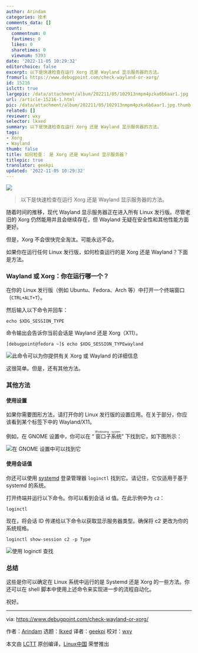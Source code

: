 ```yaml
---
author: Arindam
categories: 技术
comments_data: []
count:
  commentnum: 0
  favtimes: 0
  likes: 0
  sharetimes: 0
  viewnum: 5393
date: '2022-11-05 10:29:32'
editorchoice: false
excerpt: 以下是快速检查在运行 Xorg 还是 Wayland 显示服务器的方法。
fromurl: https://www.debugpoint.com/check-wayland-or-xorg/
id: 15216
islctt: true
largepic: /data/attachment/album/202211/05/102913nmpm4pzka6b6aar1.jpg
url: /article-15216-1.html
pic: /data/attachment/album/202211/05/102913nmpm4pzka6b6aar1.jpg.thumb.jpg
related: []
reviewer: wxy
selector: lkxed
summary: 以下是快速检查在运行 Xorg 还是 Wayland 显示服务器的方法。
tags:
- Xorg
- Wayland
thumb: false
title: 如何检查： 是 Xorg 还是 Wayland 显示服务器？
titlepic: true
translator: geekpi
updated: '2022-11-05 10:29:32'
---
```


![](/data/attachment/album/202211/05/102913nmpm4pzka6b6aar1.jpg)



> 
> 以下是快速检查在运行 Xorg 还是 Wayland 显示服务器的方法。
> 
> 
> 


随着时间的推移，现代 Wayland 显示服务器正在进入所有 Linux 发行版。尽管老旧的 Xorg 仍然能用并且会继续存在，但 Wayland 无疑在安全性和其他性能方面更好。


但是，Xorg 不会很快完全淘汰。可能永远不会。


如果你在运行任何 Linux 发行版，如何检查运行的是 Xorg 还是 Wayland？下面是方法。


### Wayland 或 Xorg：你在运行哪一个？


在你的 Linux 发行版（例如 Ubuntu、Fedora、Arch 等）中打开一个终端窗口（`CTRL+ALT+T`）。


然后输入以下命令并回车：



```
echo $XDG_SESSION_TYPE

```

命令输出会告诉你当前会话是 Wayland 还是 Xorg（X11）。



```
[debugpoint@fedora ~]$ echo $XDG_SESSION_TYPEwayland

```

![此命令可以为你提供有关 Xorg 或 Wayland 的详细信息](/data/attachment/album/202211/05/102932buz2r6rb6obu7c62.jpg)


这很简单。但是，还有其他方法。


### 其他方法


#### 使用设置


如果你需要图形方法，请打开你的 Linux 发行版的设置应用。在关于部分，你应该看到某个标签下中的 Wayland/X11。


例如，在 GNOME 设置中，你可以在 “<ruby> 窗口子系统 <rt>  Windowing system </rt></ruby>” 下找到它，如下图所示：


![在 GNOME 设置中可以找到它](/data/attachment/album/202211/05/102932g7jib9jvgqrcgwwb.jpg)


#### 使用会话值


你还可以使用 [systemd](https://www.debugpoint.com/tag/systemd/) 登录管理器 `loginctl` 找到它。请记住，它仅适用于基于 systemd 的系统。


打开终端并运行以下命令。你可以看到会话 id 值。在此示例中为 `c2`：



```
loginctl

```

现在，将会话 ID 传递给以下命令以获取显示服务器类型。确保将 c2 更改为你的系统规格。



```
loginctl show-session c2 -p Type

```

![使用 loginctl 查找](/data/attachment/album/202211/05/102932hf2gmyakecvqqc0s.jpg)


### 总结


这些是你可以确定在 Linux 系统中运行的是 Systemd 还是 Xorg 的一些方法。你还可以在 shell 脚本中使用上述命令来实现进一步的流程自动化。


祝好。




---


via: <https://www.debugpoint.com/check-wayland-or-xorg/>


作者：[Arindam](https://www.debugpoint.com/author/admin1/) 选题：[lkxed](https://github.com/lkxed) 译者：[geekpi](https://github.com/geekpi) 校对：[wxy](https://github.com/wxy)


本文由 [LCTT](https://github.com/LCTT/TranslateProject) 原创编译，[Linux中国](https://linux.cn/) 荣誉推出